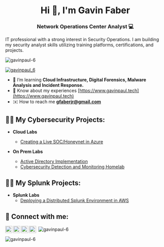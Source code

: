 <h1 align="center">Hi 👋, I'm Gavin Faber</h1>
<h3 align="center">Network Operations Center Analyst 💻</h3>

<p>IT professional with a strong interest in Security Operations. I am building my security analyst skills utilizing training platforms, certifications, and projects.</p>

<p align="left"> <img src="https://komarev.com/ghpvc/?username=gavinpaul-6&label=Profile%20views&color=0e75b6&style=flat" alt="gavinpaul-6" /> </p>

<p align="left"> <a href="https://twitter.com/gavinpaul_6" target="blank"><img src="https://img.shields.io/twitter/follow/gavinpaul_6?logo=twitter&style=for-the-badge" alt="gavinpaul_6" /></a> </p>

- 🧠 I’m learning **Cloud Infrastructure, Digital Forensics, Malware Analysis and Incident Response.**
- 📝 Know about my experiences [https://www.gavinpaul.tech](https://www.gavinpaul.tech)
- ✉️ How to reach me **gfaberjr@gmail.com**

<h2>👨‍💻 My Cybersecurity Projects:</h2>

- <b>Cloud Labs</b>
  - [Creating a Live SOC/Honeynet in Azure](https://github.com/gavinpaul-6/azure-sentinel-honeynet-soc)

- <b>On Prem Labs</b>
  - [Active Directory Implementation](https://github.com/gavinpaul-6/Active-Directory-Lab)
  - [Cybersecurity Detection and Monitoring Homelab](https://github.com/gavinpaul-6/SOC-Lab)

<h2>👨‍💻 My Splunk Projects:</h2>

- <b>Splunk Labs</b>
  - [Deploying a Distributed Splunk Environment in AWS](https://github.com/gavinpaul-6/aws-splunk-deployment)
 
<h2> 🤳 Connect with me:</h2>

[<img align="left" alt="JoshMadakor | YouTube" width="22px" src="https://cdn.jsdelivr.net/npm/simple-icons@v3/icons/youtube.svg" />][youtube]
[<img align="left" alt="JoshMadakor | Twitter" width="22px" src="https://cdn.jsdelivr.net/npm/simple-icons@v3/icons/twitter.svg" />][twitter]
[<img align="left" alt="JoshMadakor | LinkedIn" width="22px" src="https://cdn.jsdelivr.net/npm/simple-icons@v3/icons/linkedin.svg" />][linkedin]
[<img align="left" alt="JoshMadakor | Instagram" width="22px" src="https://cdn.jsdelivr.net/npm/simple-icons@v3/icons/instagram.svg" />][instagram]

[twitter]: https://twitter.com/gavinpaul_6
[youtube]: https://www.youtube.com/c/gavinpaultech
[instagram]: https://www.instagram.com/gavinpaul_6/
[linkedin]: https://linkedin.com/in/gavin-faber


<p>&nbsp;<img align="center" src="https://github-readme-stats.vercel.app/api?username=gavinpaul-6&show_icons=true&locale=en" alt="gavinpaul-6" /></p>

<p><img align="center" src="https://github-readme-streak-stats.herokuapp.com/?user=gavinpaul-6&" alt="gavinpaul-6" /></p>
